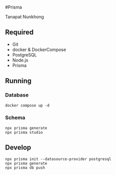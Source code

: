 #Prisma

Tanapat Nunkhong
## Required
- Git
- docker & DockerCompose
- PostgreSQL
- Node.js
- Prisma
## Running
### Database
```
docker compose up -d
```
### Schema
```
npx prisma generate
npx prisma studio
```

## Develop
```First time
npx prisma init --datasource-provider postgresql
npx prisma generate
npx prisma db push
```